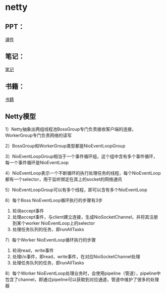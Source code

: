 # netty



## PPT：

[课件](./file/Netty-课件.pdf)



## 笔记：

[笔记](./file/Netty-笔记.pdf)



## 书籍：

[书籍](./file/nio.pdf)



## Netty模型

1）Netty抽象出两组线程池BossGroup专门负责接收客户端的连接，WorkerGroup专门负责网络的读写

2）BossGroup和WorkerGroup类型都是NioEventLoopGroup

3）NioEventLoopGroup相当于一个事件循环组，这个组中含有多个事件循环，每一个事件循环是NioEventLoop

4）NioEventLoop表示一个不断循环的执行处理任务的线程，每个NioEventLoop都有一个selector，用于监听绑定在其上的socket的网络通讯

5）NioEventLoopGroup可以有多个线程，即可以含有多个NioEventLoop

6）每个Boss NioEventLoop循环执行的步骤有3步

1. 轮询accept事件
2. 处理accept事件，与client建立连接，生成NioSocketChannel，并将其注册到某个worker NioEventLoop上的selector
3. 处理任务队列的任务，即runAllTasks

7）每个Worker NioEventLoop循环执行的步骤

1. 轮询read，write事件
2. 处理i/o事件，即read，write事件，在对应NioSocketChannel处理
3. 处理任务队列的任务，即runAllTasks

8）每个Worker NioEventLoop处理业务时，会使用pipeline（管道），pipeline中包含了channel，即通过pipeline可以获取到对应通道，管道中维护了很多的处理器
